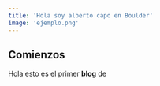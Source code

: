 ```yaml
---
title: 'Hola soy alberto capo en Boulder'
image: 'ejemplo.png'
---
```


## Comienzos
Hola esto es el primer **blog** de 

